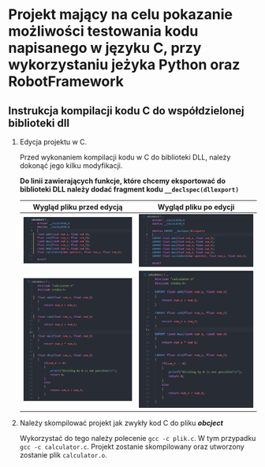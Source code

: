 # Projekt mający na celu pokazanie możliwości testowania kodu napisanego w języku C, przy wykorzystaniu jeżyka Python oraz RobotFramework

## Instrukcja kompilacji kodu C do współdzielonej biblioteki dll

1. Edycja projektu w C.

    Przed wykonaniem kompilacji kodu w C do biblioteki DLL, należy dokonąć jego kilku modyfikacji.

    **Do linii zawierających funkcje, które chcemy eksportować do biblioteki DLL należy dodać fragment kodu `__declspec(dllexport)`**

    | Wygląd pliku przed edycją                                         | Wygląd pliku po edycji                                        |
    | :---: | :---: |
    | ![Plik calculator.h przed edycją](images/calculator.h_before.png) | ![Plik calculator.h po edycji](images/calculator.h_after.png) |
    | ![Plik calculator.c przed edycją](images/calculator.c_before.png) | ![Plik calculator.c po edycji](images/calculator.c_after.png) |

2. Należy skompilować projekt jak zwykły kod C do pliku **_obcject_**
   
   Wykorzystać do tego należy polecenie `gcc -c plik.c`. W tym przypadku `gcc -c calculator.c`. Projekt zostanie skompilowany oraz utworzony zostanie plik `calculator.o`.

